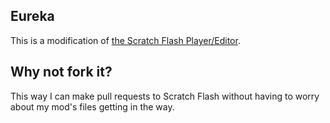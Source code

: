 ## Eureka
This is a modification of [the Scratch Flash Player/Editor](https://github.com/LLK/scratch-flash).

## Why not fork it?
This way I can make pull requests to Scratch Flash without having to worry about my mod's files getting in the way.
